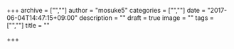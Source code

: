 +++
archive = ["",""]
author = "mosuke5"
categories = ["",""]
date = "2017-06-04T14:47:15+09:00"
description = ""
draft = true
image = ""
tags = ["",""]
title = ""

+++


